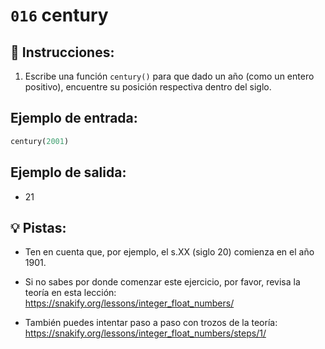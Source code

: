 # `016` century

## 📝 Instrucciones:

1. Escribe una función `century()` para que dado un año (como un entero positivo), encuentre su posición respectiva dentro del siglo. 

## Ejemplo de entrada:

```py
century(2001)
```

## Ejemplo de salida:

+ 21

## 💡 Pistas:

+ Ten en cuenta que, por ejemplo, el s.XX (siglo 20) comienza en el año 1901.

+ Si no sabes por donde comenzar este ejercicio, por favor, revisa la teoría en esta lección:
https://snakify.org/lessons/integer_float_numbers/

+ También puedes intentar paso a paso con trozos de la teoría:
https://snakify.org/lessons/integer_float_numbers/steps/1/
